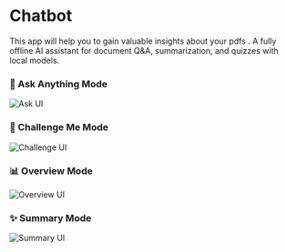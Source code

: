 # Chatbot
This app will help you to gain valuable insights about your pdfs . A fully offline AI assistant for document Q&amp;A, summarization, and quizzes with local models.
### 🧠 Ask Anything Mode
![Ask UI](assets/ask_anything.png)

### 🎯 Challenge Me Mode
![Challenge UI](assets/challenge_me.png)

### 📊 Overview Mode
![Overview UI](assets/overview.png)

### ✨ Summary Mode
![Summary UI](assets/summary.png)

